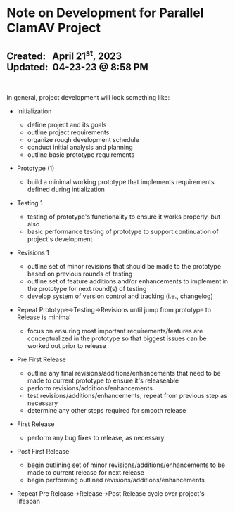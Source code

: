 # Note on Development for Parallel ClamAV Project
**Created:**&nbsp;&nbsp; April 21<sup>st</sup>, 2023  
**Updated:**&nbsp; 04-23-23 @ 8:58 PM
---

&nbsp;

In general, project development will look something like:

* Initialization
	- define project and its goals
	- outline project requirements
	- organize rough development schedule
	- conduct initial analysis and planning
	- outline basic prototype requirements

* Prototype (1)
	- build a minimal working prototype that implements requirements defined during intialization

* Testing 1
	- testing of prototype's functionality to ensure it works properly, but also
	- basic performance testing of prototype to support continuation of project's development

* Revisions 1
	- outline set of minor revisions that should be made to the prototype based on previous rounds of testing
	- outline set of feature additions and/or enhancements to implement in the prototype for next round(s) of testing
	- develop system of version control and tracking (i.e., changelog)

* Repeat Prototype->Testing->Revisions until jump from prototype to Release is minimal
	- focus on ensuring most important requirements/features are conceptualized in the prototype so that biggest issues can be worked out prior to release

* Pre First Release
	- outline any final revisions/additions/enhancements that need to be made to current prototype to ensure it's releaseable
	- perform revisions/additions/enhancements
	- test revisions/additions/enhancements; repeat from previous step as necessary
	- determine any other steps required for smooth release

* First Release
	- perform any bug fixes to release, as necessary
	
* Post First Release
	- begin outlining set of minor revisions/additions/enhancements to be made to current release for next release
	- begin performing outlined revisions/additions/enhancements

* Repeat Pre Release->Release->Post Release cycle over project's lifespan

